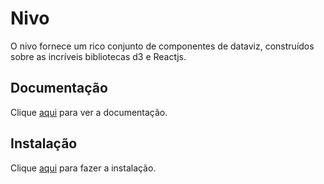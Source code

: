 # Nivo

O nivo fornece um rico conjunto de componentes de dataviz, construídos sobre as incríveis bibliotecas d3 e Reactjs.

## Documentação

Clique [aqui](https://github.com/plouc/nivo) para ver a documentação.

## Instalação

Clique [aqui](https://www.npmjs.com/package/nivo) para fazer a instalação.